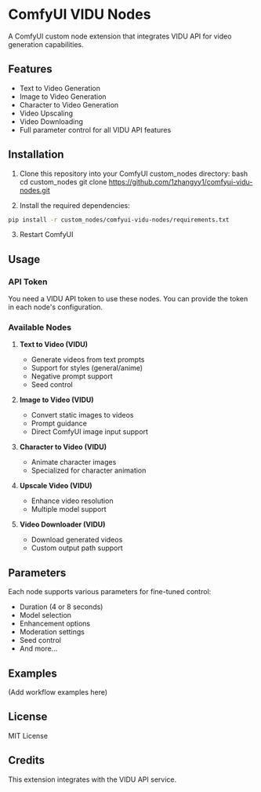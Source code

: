 # ComfyUI VIDU Nodes

A ComfyUI custom node extension that integrates VIDU API for video generation capabilities.

## Features

- Text to Video Generation
- Image to Video Generation
- Character to Video Generation
- Video Upscaling
- Video Downloading
- Full parameter control for all VIDU API features

## Installation

1. Clone this repository into your ComfyUI custom_nodes directory: 
bash
cd custom_nodes
git clone https://github.com/1zhangyy1/comfyui-vidu-nodes.git

2. Install the required dependencies:
```bash
pip install -r custom_nodes/comfyui-vidu-nodes/requirements.txt
```

3. Restart ComfyUI

## Usage

### API Token
You need a VIDU API token to use these nodes. You can provide the token in each node's configuration.

### Available Nodes

1. **Text to Video (VIDU)**
   - Generate videos from text prompts
   - Support for styles (general/anime)
   - Negative prompt support
   - Seed control

2. **Image to Video (VIDU)**
   - Convert static images to videos
   - Prompt guidance
   - Direct ComfyUI image input support

3. **Character to Video (VIDU)**
   - Animate character images
   - Specialized for character animation

4. **Upscale Video (VIDU)**
   - Enhance video resolution
   - Multiple model support

5. **Video Downloader (VIDU)**
   - Download generated videos
   - Custom output path support

## Parameters

Each node supports various parameters for fine-tuned control:

- Duration (4 or 8 seconds)
- Model selection
- Enhancement options
- Moderation settings
- Seed control
- And more...

## Examples

(Add workflow examples here)

## License

MIT License

## Credits

This extension integrates with the VIDU API service.